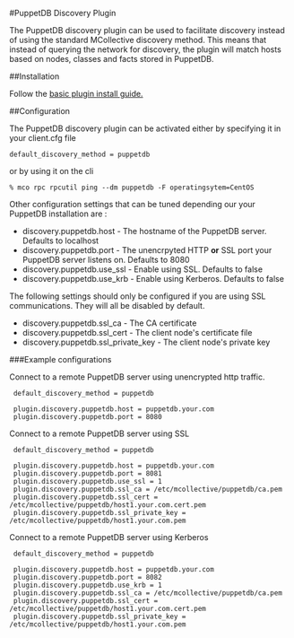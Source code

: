 #PuppetDB Discovery Plugin

The PuppetDB discovery plugin can be used to facilitate discovery instead of using the standard MCollective discovery method.
This means that instead of querying the network for discovery, the plugin will match hosts based on nodes, classes and facts
stored in PuppetDB.

##Installation

Follow the [basic plugin install guide.](http://projects.puppetlabs.com/projects/mcollective-plugins/wiki/InstalingPlugins)

##Configuration

The PuppetDB discovery plugin can be activated either by specifying it in your client.cfg file

    default_discovery_method = puppetdb

or by using it on the cli

    % mco rpc rpcutil ping --dm puppetdb -F operatingsytem=CentOS

Other configuration settings that can be tuned depending our your PuppetDB installation are :

 * discovery.puppetdb.host - The hostname of the PuppetDB server. Defaults to localhost
 * discovery.puppetdb.port - The unencrpyted HTTP __or__ SSL port your PuppetDB server listens on. Defaults to 8080
 * discovery.puppetdb.use_ssl - Enable using SSL. Defaults to false
 * discovery.puppetdb.use_krb - Enable using Kerberos. Defaults to false

The following settings should only be configured if you are using SSL communications. They will all be disabled by default.

 * discovery.puppetdb.ssl_ca - The CA certificate
 * discovery.puppetdb.ssl_cert - The client node's certificate file
 * discovery.puppetdb.ssl_private_key - The client node's private key

###Example configurations

Connect to a remote PuppetDB server using unencrypted http traffic.

     default_discovery_method = puppetdb

     plugin.discovery.puppetdb.host = puppetdb.your.com
     plugin.discovery.puppetdb.port = 8080

Connect to a remote PuppetDB server using SSL

     default_discovery_method = puppetdb

     plugin.discovery.puppetdb.host = puppetdb.your.com
     plugin.discovery.puppetdb.port = 8081
     plugin.discovery.puppetdb.use_ssl = 1
     plugin.discovery.puppetdb.ssl_ca = /etc/mcollective/puppetdb/ca.pem
     plugin.discovery.puppetdb.ssl_cert = /etc/mcollective/puppetdb/host1.your.com.cert.pem
     plugin.discovery.puppetdb.ssl_private_key = /etc/mcollective/puppetdb/host1.your.com.pem

Connect to a remote PuppetDB server using Kerberos

     default_discovery_method = puppetdb

     plugin.discovery.puppetdb.host = puppetdb.your.com
     plugin.discovery.puppetdb.port = 8082
     plugin.discovery.puppetdb.use_krb = 1
     plugin.discovery.puppetdb.ssl_ca = /etc/mcollective/puppetdb/ca.pem
     plugin.discovery.puppetdb.ssl_cert = /etc/mcollective/puppetdb/host1.your.com.cert.pem
     plugin.discovery.puppetdb.ssl_private_key = /etc/mcollective/puppetdb/host1.your.com.pem

